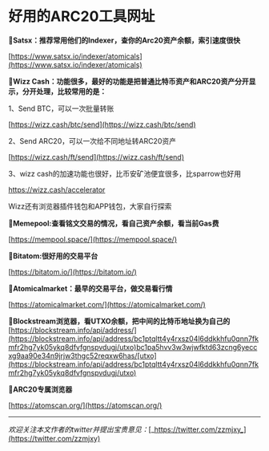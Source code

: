 # 好用的ARC20工具网址

:tada:**Satsx：推荐常用他们的Indexer，查你的Arc20资产余额，索引速度很快**

[https://www.satsx.io/indexer/atomicals](https://www.satsx.io/indexer/atomicals)



:tada:**Wizz Cash：功能很多，最好的功能是把普通比特币资产和ARC20资产分开显示，分开处理，比较常用的是：**

1、Send BTC，可以一次批量转账

[https://wizz.cash/btc/send](https://wizz.cash/btc/send)

2、Send ARC20，可以一次给不同地址转ARC20资产

[https://wizz.cash/ft/send](https://wizz.cash/ft/send)

3、wizz cash的加速功能也很好，比币安矿池便宜很多，比sparrow也好用&#x20;

[https://wizz.cash/accelerator ](https://wizz.cash/accelerator)

Wizz还有浏览器插件钱包和APP钱包，大家自行探索



:tada:**Memepool:查看铭文交易的情况，看自己资产余额，看当前Gas费**

[https://mempool.space/](https://mempool.space/)



:tada:**Bitatom:很好用的交易平台**

[https://bitatom.io/](https://bitatom.io/)



:tada:**Atomicalmarket：最早的交易平台，做交易看行情**

[https://atomicalmarket.com/](https://atomicalmarket.com/)



:tada:**Blockstream浏览器，看UTXO余额，把中间的比特币地址换为自己的**[https://blockstream.info/api/address/](https://blockstream.info/api/address/bc1ptqltt4y4rxsz04l6ddkkhfu0qnn7fkmfr2hg7yk05ykq8dfvfgnspvdugj/utxo)bc1pa5hvv3w3wjwfktd63zcng6yeccxg9aa90e34n9jrjw3thgc52reqxw6has/[utxo](https://blockstream.info/api/address/bc1ptqltt4y4rxsz04l6ddkkhfu0qnn7fkmfr2hg7yk05ykq8dfvfgnspvdugj/utxo)



:tada:**ARC20专属浏览器**

[https://atomscan.org/](https://atomscan.org/)

***

_欢迎关注本文作者的twitter并提出宝贵意见：_[_https://twitter.com/zzmjxy_](https://twitter.com/zzmjxy)
